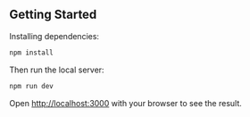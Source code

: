 ## Getting Started

Installing dependencies:

```bash
npm install

```

Then run the local server:

```bash
npm run dev

```

Open [http://localhost:3000](http://localhost:3000) with your browser to see the result.
